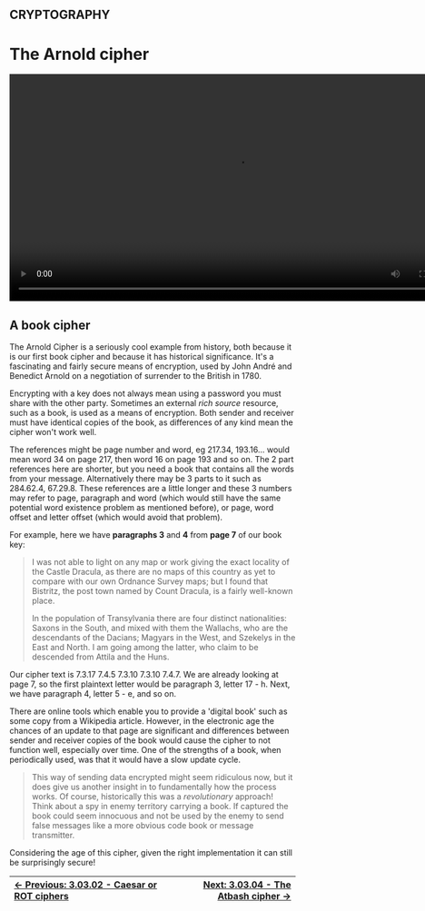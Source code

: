 ## CRYPTOGRAPHY

# The Arnold cipher

<div align="center">
  <video src="https://github.com/alphyos/CyberStart-2023/assets/116646389/54387fcc-ccf8-4703-817a-fc4fa858537c" width="800" />
</div>

## A book cipher

The Arnold Cipher is a seriously cool example from history, both
because it is our first book cipher and because it has historical
significance. It's a fascinating and fairly secure means of encryption,
used by John André and Benedict Arnold on a negotiation of surrender to
the British in 1780.

Encrypting with a key does not always mean using a password you must share with the other party. Sometimes an external *rich source*
 resource, such as a book, is used as a means of encryption. Both sender
 and receiver must have identical copies of the book, as differences of
any kind mean the cipher won't work well.

The references might be page number and word, eg 217.34, 193.16...
would mean word 34 on page 217, then word 16 on page 193 and so on. The 2
 part references here are shorter, but you need a book that contains all
 the words from your message. Alternatively there may be 3 parts to it
such as 284.62.4, 67.29.8. These references are a little longer and
these 3 numbers may refer to page, paragraph and word (which would still
 have the same potential word existence problem as mentioned before), or
 page, word offset and letter offset (which would avoid that problem).

For example, here we have **paragraphs 3** and **4** from **page 7** of our book key:

> I was not able to light on any map or work giving the exact locality
> of the Castle Dracula, as there are no maps of this country as yet to
> compare with our own Ordnance Survey maps; but I found that Bistritz,
> the post town named by Count Dracula, is a fairly well-known place.
>
>
> In the population of Transylvania there are four distinct
> nationalities: Saxons in the South, and mixed with them the Wallachs,
> who are the descendants of the Dacians; Magyars in the West, and
> Szekelys in the East and North. I am going among the latter, who claim
> to be descended from Attila and the Huns.

Our cipher text is 7.3.17 7.4.5 7.3.10 7.3.10 7.4.7. We are already
looking at page 7, so the first plaintext letter would be paragraph 3,
letter 17 - h. Next, we have paragraph 4, letter 5 - e, and so on.

There are online tools which enable you to provide a 'digital book'
such as some copy from a Wikipedia article. However, in the electronic
age the chances of an update to that page are significant and
differences between sender and receiver copies of the book would cause
the cipher to not function well, especially over time. One of the
strengths of a book, when periodically used, was that it would have a
slow update cycle.

> This way of sending data encrypted might seem ridiculous now, but it
> does give us another insight in to fundamentally how the process works.
> Of course, historically this was a *revolutionary* approach!
> Think about a spy in enemy territory carrying a book. If captured the
> book could seem innocuous and not be used by the enemy to send false
> messages like a more obvious code book or message transmitter.

Considering the age of this cipher, given the right implementation it can still be surprisingly secure!

<div align="center">

[← Previous: 3.03.02 - Caesar or ROT ciphers](CaesarOrRotCiphers3.3.2.md) | [Next: 3.03.04 - The Atbash cipher →](TheAtbashCipher3.3.4.md)
:-|-:
